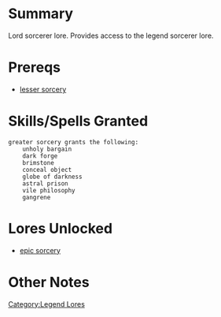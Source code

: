 # Summary

Lord sorcerer lore. Provides access to the legend sorcerer lore.

# Prereqs

-   [lesser sorcery](Lesser_Sorcery.md "wikilink")

# Skills/Spells Granted

`greater sorcery grants the following:`  
`    unholy bargain`  
`    dark forge`  
`    brimstone`  
`    conceal object`  
`    globe of darkness`  
`    astral prison`  
`    vile philosophy`  
`    gangrene`

# Lores Unlocked

-   [epic sorcery](Epic_Sorcery.md "wikilink")

# Other Notes

[Category:Legend Lores](Category:Legend_Lores "wikilink")
